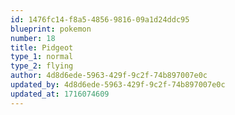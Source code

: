 ```yaml
---
id: 1476fc14-f8a5-4856-9816-09a1d24ddc95
blueprint: pokemon
number: 18
title: Pidgeot
type_1: normal
type_2: flying
author: 4d8d6ede-5963-429f-9c2f-74b897007e0c
updated_by: 4d8d6ede-5963-429f-9c2f-74b897007e0c
updated_at: 1716074609
---
```

